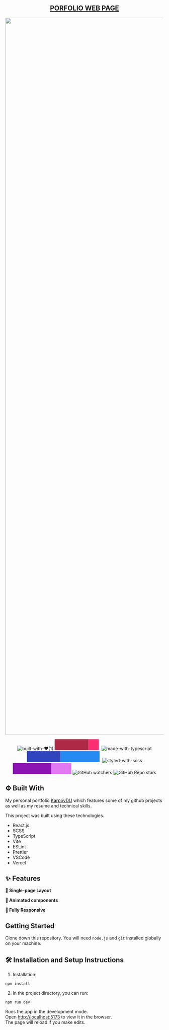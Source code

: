<h2 align="center">
  <a href="https://karpovdu.vercel.app/" target="_blank">PORFOLIO WEB PAGE</a>
</h2>
<div align="center">
  <img width="3614" height="2279" alt="Group 4" src="https://github.com/user-attachments/assets/d635ebd9-5405-422b-9a4b-99e0f61e9bbf" />
</div>

<div align="center">
  
![built-with-❤︎(1)](https://github.com/user-attachments/assets/932421ed-efec-4a65-93e6-5c1939a4ad96)
<svg xmlns="http://www.w3.org/2000/svg" width="140.566668510437" height="35" viewBox="0 0 140.566668510437 35"><rect width="106.9000015258789" height="35" fill="#ad2946"/><rect x="106.9000015258789" width="33.666666984558105" height="35" fill="#fb2e72"/></svg>&nbsp;
![made-with-typescript](https://github.com/user-attachments/assets/8ce366f6-966b-4209-9901-1526451fa845)
<svg xmlns="http://www.w3.org/2000/svg" width="231.3333282470703" height="35" viewBox="0 0 231.3333282470703 35"><rect width="106.66666412353516" height="35" fill="#3044be"/><rect x="106.66666412353516" width="124.66666412353516" height="35" fill="#258af1"/></svg>&nbsp;
![styled-with-scss](https://github.com/user-attachments/assets/3872d4a3-11c1-4179-aaa3-959705b2dd6f)
<svg xmlns="http://www.w3.org/2000/svg" width="185.99999618530273" height="35" viewBox="0 0 185.99999618530273 35"><rect width="122.66666412353516" height="35" fill="#8c14b2"/><rect x="122.66666412353516" width="63.33333206176758" height="35" fill="#e279f2"/></svg>
![GitHub watchers](https://img.shields.io/github/watchers/karpovdu/portfolio?style=for-the-badge&color=orange)
![GitHub Repo stars](https://img.shields.io/github/stars/karpovdu/portfolio?style=for-the-badge&color=orange)

</div>

## ⚙️ Built With

My personal portfolio <a href="https://karpovdu.vercel.app/" target="_blank">KarpovDU</a> which features some of my github projects as well as my resume and technical skills.<br/>

This project was built using these technologies.

- React.js
- SCSS
- TypeScript
- Vite
- ESLint
- Prettier
- VSCode
- Vercel

## ✨ Features

**📖 Single-page Layout**

**🎥 Animated components**

**📱 Fully Responsive**


## Getting Started

Clone down this repository. You will need `node.js` and `git` installed globally on your machine.


## 🛠 Installation and Setup Instructions

1. Installation:
```
npm install
```
2. In the project directory, you can run:
```
npm run dev
```

Runs the app in the development mode. \
Open [http://localhost:5173](http://localhost:5173) to view it in the browser. \
The page will reload if you make edits.
